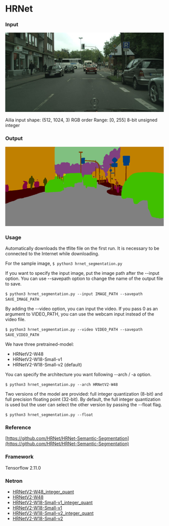 # HRNet
### Input

<img src="test.png" width="640px">

Ailia input shape: (512, 1024, 3) RGB order Range: [0, 255] 8-bit unsigned integer

### Output
<img src="result.png" width="640px">


### Usage
Automatically downloads the tflite file on the first run. It is necessary to be connected to the Internet while downloading.

For the sample image, 
`$ python3 hrnet_segmentation.py`

If you want to specify the input image, put the image path after the --input option.
You can use --savepath option to change the name of the output file to save.

`$ python3 hrnet_segmentation.py --input IMAGE_PATH --savepath SAVE_IMAGE_PATH`

By adding the --video option, you can input the video.
If you pass 0 as an argument to VIDEO_PATH, you can use the webcam input instead of the video file.

`$ python3 hrnet_segmentation.py --video VIDEO_PATH --savepath SAVE_VIDEO_PATH`

We have three pretrained-model:
  - HRNetV2-W48
  - HRNetV2-W18-Small-v1
  - HRNetV2-W18-Small-v2 (default) 

You can specify the architecture you want following --arch / -a option.

`$ python3 hrnet_segmentation.py --arch HRNetV2-W48`

Two versions of the model are provided: full integer quantization (8-bit) and full precision floating point (32-bit). 
By default, the full integer quantization is used but the user can select the other version by passing the --float flag.

`$ python3 hrnet_segmentation.py --float`


### Reference
[https://github.com/HRNet/HRNet-Semantic-Segmentation](https://github.com/HRNet/HRNet-Semantic-Segmentation)

### Framework
Tensorflow 2.11.0

### Netron
- [HRNetV2-W48_integer_quant](https://netron.app/?url=https://storage.googleapis.com/ailia-models-tflite/hrnet/HRNetV2-W48_integer_quant.tflite)
- [HRNetV2-W48](https://netron.app/?url=https://storage.googleapis.com/ailia-models-tflite/hrnet/HRNetV2-W48.tflite)
- [HRNetV2-W18-Small-v1_integer_quant](https://netron.app/?url=https://storage.googleapis.com/ailia-models-tflite/hrnet/HRNetV2-W18-Small-v1_integer_quant.tflite)
- [HRNetV2-W18-Small-v1](https://netron.app/?url=https://storage.googleapis.com/ailia-models-tflite/hrnet/HRNetV2-W18-Small-v1.tflite)
- [HRNetV2-W18-Small-v2_integer_quant](https://netron.app/?url=https://storage.googleapis.com/ailia-models-tflite/hrnet/HRNetV2-W18-Small-v2_integer_quant.tflite)
- [HRNetV2-W18-Small-v2](https://netron.app/?url=https://storage.googleapis.com/ailia-models-tflite/hrnet/HRNetV2-W18-Small-v2.tflite)
